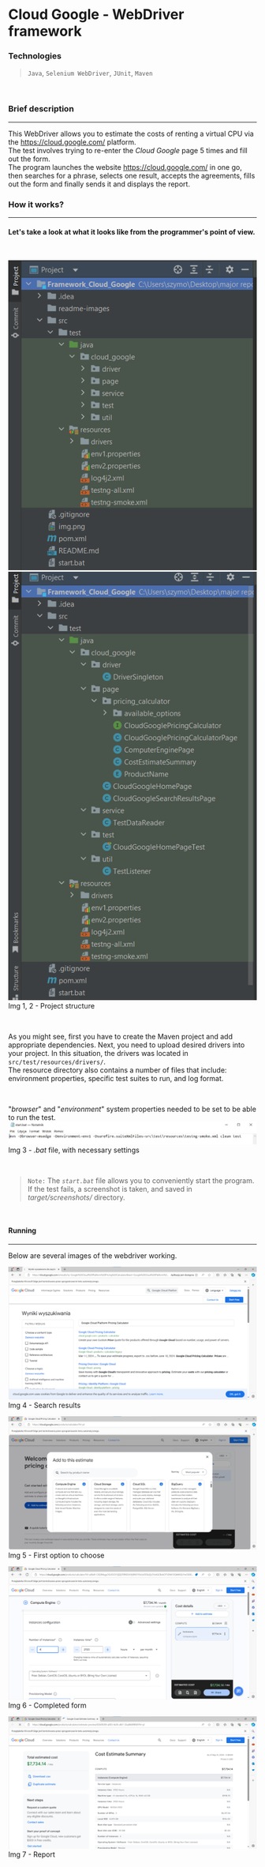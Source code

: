# Cloud Google - WebDriver framework

### Technologies

>`Java`, `Selenium WebDriver`, `JUnit`, `Maven`
<br>  

### Brief description

---

This WebDriver allows you to estimate the costs of renting a virtual CPU via the https://cloud.google.com/ platform.  
The test involves trying to re-enter the *Cloud Google* page 5 times and fill out the form.  
The program launches the website https://cloud.google.com/ in one go, then searches for a phrase, selects one result, accepts the agreements, fills out the form and finally sends it and displays the report.

### How it works?

---

#### Let's take a look at what it looks like from the programmer's point of view.  

<br>  

![img_1.png](readme-images/img_1.png)
![img.png](readme-images/img.png)  
Img 1, 2 - Project structure  

<br>

As you might see, first you have to create the Maven project and add appropriate dependencies. Next, you need to upload desired drivers into your project. In this situation, the drivers was located in `src/test/resources/drivers/`.  
The resource directory also contains a number of files that include: environment properties, specific test suites to run, and log format.  

<br>  

"*browser*" and "*environment*" system properties needed to be set to be able to run the test.
![img_2.png](readme-images/img_2.png)  
Img 3 - *.bat* file, with necessary settings  

<br>

>`Note:`  The *`start.bat`* file allows you to conveniently start the program.  
If the test fails, a screenshot is taken, and saved in *target/screenshots/* directory.  

<br>

#### Running 

---

Below are several images of the webdriver working.  

![alt text](readme-images/image.png)  
Img 4 - Search results  

![alt text](readme-images/image-1.png)  
Img 5 - First option to choose  

![alt text](readme-images/image-2.png)  
Img 6 - Completed form  

![alt text](readme-images/image-3.png)  
Img 7 - Report  

